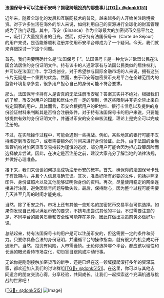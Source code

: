 **法国保号卡可以注册币安吗？揭秘跨境投资的那些事儿[[TG💪+ @donk5151](https://t.me/s/donk5151)]**

近年来，随着全球化的发展和互联网技术的普及，越来越多的人开始关注跨境投资。对于许多生活在海外的华人来说，如何利用自己的资源进行全球化的财富管理成为了热门话题。其中，币安（Binance）作为全球最大的加密货币交易平台之一，吸引了大量投资者的目光。然而，对于持有法国保号卡（Carte de Séjour）的用户来说，是否能够顺利注册并使用币安平台却成为了一个疑问。今天，我们就来详细探讨一下这个问题。

首先，我们需要明确什么是“法国保号卡”。法国保号卡是一种允许非欧盟公民在法国合法居住的身份证明文件。持有该卡的人通常享有与法国公民类似的居住权利，并可以在法国工作、学习或创业。对于希望参与国际金融市场的人来说，拥有这张卡片无疑是一个重要的优势。然而，由于币安等加密货币交易平台在全球范围内的监管环境复杂多变，很多用户担心自己的身份可能不符合要求。

那么，法国保号卡持有人是否真的无法注册币安呢？答案其实并不绝对。根据我们的了解，币安对用户的国籍和居住地有一定的限制，但这些限制并非完全禁止来自特定国家的用户。具体而言，币安会根据用户的IP地址、银行卡信息以及提供的身份验证材料来判断其是否符合注册条件。对于持有法国保号卡的用户来说，只要能够提供有效的身份证明文件，并通过币安的安全审核流程，理论上是完全可以完成注册的。

不过，在实际操作过程中，可能会遇到一些挑战。例如，某些地区的银行可能不支持绑定到币安账户，或者需要额外的时间来进行身份验证。此外，由于法国的金融监管机构对加密货币交易持较为谨慎的态度，部分用户可能会因为担心政策风险而选择放弃尝试。因此，在决定是否注册之前，建议大家充分了解当地的法律法规，并做好心理准备。

接下来，我们来谈谈如何提高成功注册币安的概率。首先，确保你的法国保号卡处于有效期内，并且个人信息准确无误。其次，准备好所有必要的文件，包括护照复印件、身份证照片以及其他能够证明你身份的资料。再次，尽量使用稳定的网络连接进行注册，避免因信号问题导致失败。最后，保持耐心，因为整个过程可能需要几天甚至几周的时间才能完成。

当然，除了币安之外，市场上还有其他一些知名的加密货币交易平台可供选择。如果你发现自己难以满足币安的要求，不妨考虑尝试其他的平台。不过需要注意的是，不同平台的服务质量和安全性可能存在差异，因此在做出决策前务必做好功课。

总结起来，持有法国保号卡的用户是可以注册币安的，但这需要一定的条件和努力。只要你具备合法的身份证明，并遵循平台的操作指南，就有很大的机会成功开通账户。当然，投资有风险，入市需谨慎。无论你选择哪个平台，都应该以理性和长远的眼光看待市场变化，切勿盲目跟风或冲动行事。

无论你是刚刚接触加密货币的新手，还是已经在这一领域摸爬滚打多年的资深玩家，都欢迎加入我们的讨论群组[[TG💪+ @donk5151](https://t.me/s/donk5151)]。在这里，你可以与其他志同道合的朋友交流心得，分享经验，共同成长。让我们一起探索这个充满机遇与挑战的世界吧！

[[TG💪+ @donk5151](https://t.me/s/donk5151) ![Image](https://i.postimg.cc/rwNCRYN7/Snipaste-2025-04-30-17-27-05.png)]